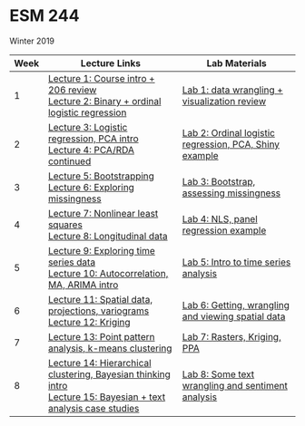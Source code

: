 # ESM 244

Winter 2019

Week | Lecture Links | Lab Materials
-----|---------------|--------------
1 |[Lecture 1: Course intro + 206 review](https://docs.google.com/presentation/d/1-ZjVAs6j1UwCYjoKkgfG43Rnz8q3066ARQCnlsj66yc/edit?usp=sharing)<br>[Lecture 2: Binary + ordinal logistic regression](https://docs.google.com/presentation/d/1rxA_nJ_qpzsREpYZd3dvFPkPPNOC71F_O6NGxDM2GsY/edit?usp=sharing)| [Lab 1: data wrangling + visualization review](https://github.com/allisonhorst/esm-244-lab-1)
2| [Lecture 3: Logistic regression, PCA intro](https://docs.google.com/presentation/d/1Q3y_EzJlrOzBHkhObaMr1Bx1rmQmwX7zxuorNff_3p4/edit?usp=sharing)<br>[Lecture 4: PCA/RDA continued](https://docs.google.com/presentation/d/1mK_E5fbtibWimlk29qkchJ8hOY2LBkEUg0OJMxqCe_c/edit?usp=sharing)|[Lab 2: Ordinal logistic regression, PCA, Shiny example](https://github.com/allisonhorst/esm-244-lab-2)
3 | [Lecture 5: Bootstrapping](https://docs.google.com/presentation/d/19VBxDTikrDpWERnF0kbO8mYCK_zO7RUPb-mdyDJ1aQU/edit?usp=sharing)<br>[Lecture 6: Exploring missingness](https://docs.google.com/presentation/d/1C2H3vGAPMi7bN65Oz9WG3jpQ_IwShaKEnsP82VxfyRE/edit?usp=sharing) | [Lab 3: Bootstrap, assessing missingness](https://github.com/allisonhorst/esm-244-lab-3)
4 | [Lecture 7: Nonlinear least squares](https://docs.google.com/presentation/d/1288NHHg1AqJYP-jDR2Zlp2I--feQSVsZhoc115Voqo0/edit?usp=sharing)<br>[Lecture 8: Longitudinal data](https://docs.google.com/presentation/d/1KgMFdBctOiLrZpQcHyXPA_jxaQ5ZnoLy7KLryBOvKQc/edit?usp=sharing) | [Lab 4: NLS, panel regression example](https://github.com/allisonhorst/esm-244-lab-4)
5 | [Lecture 9: Exploring time series data](https://docs.google.com/presentation/d/1UoiD43kB35-UdRmSgAcpPtIg2AuhmTRmz-baA6CFSyc/edit?usp=sharing)<br>[Lecture 10: Autocorrelation, MA, ARIMA intro](https://docs.google.com/presentation/d/1SvF4nyTLzUlo5a9QPe3lPBLhyW4NQ48t0bamxPuLKGs/edit?usp=sharing) | [Lab 5: Intro to time series analysis](https://github.com/allisonhorst/esm-244-lab-5)
6 | [Lecture 11: Spatial data, projections, variograms](https://docs.google.com/presentation/d/1g7JRttE1RcK42Ef-jt16BTIP0uyCZgQSLHR_EnLM6OU/edit?usp=sharing)<br>[Lecture 12: Kriging](https://docs.google.com/presentation/d/1v3g0Sp61J2gXJ-4Vm8oVAmd9QHgOJZbC2iPU3YZssAs/edit?usp=sharing) | [Lab 6: Getting, wrangling and viewing spatial data](https://github.com/allisonhorst/esm-244-lab-6)
7 | [Lecture 13: Point pattern analysis, k-means clustering](https://docs.google.com/presentation/d/1fCZBhSfuDlxgnUHoKTCZqfoc3X_XQEQeUDPycYC4u5U/edit?usp=sharing) | [Lab 7: Rasters, Kriging, PPA](https://github.com/allisonhorst/esm-244-lab-7)
8 | [Lecture 14: Hierarchical clustering, Bayesian thinking intro](https://docs.google.com/presentation/d/122eYRQ1qVV6KHnYhoi9GJgrb32PavDYd_Ai84-MO7C8/edit?usp=sharing)<br>[Lecture 15: Bayesian + text analysis case studies](https://docs.google.com/presentation/d/1c9O6Japdt8omaYX-_lE9dVWv1k8onIKCyS__Egz0D1E/edit?usp=sharing) | [Lab 8: Some text wrangling and sentiment analysis](https://github.com/allisonhorst/esm-244-lab-8)
